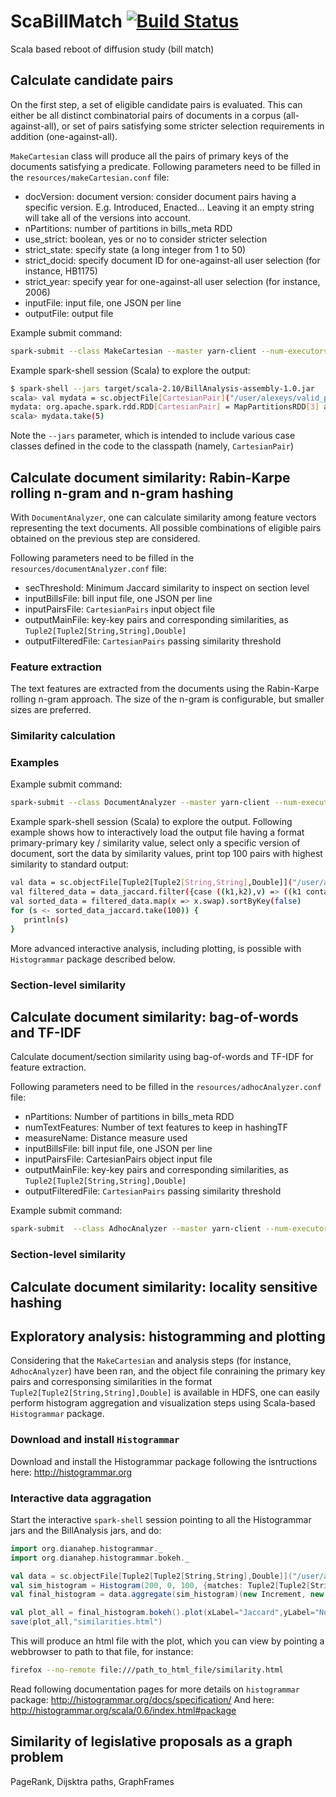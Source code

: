 # ScaBillMatch [![Build Status](https://travis-ci.org/ASvyatkovskiy/ScaBillMatch.svg?branch=master)](https://travis-ci.org/ASvyatkovskiy/ScaBillMatch.svg?branch=master)

Scala based reboot of diffusion study (bill match)

## Calculate candidate pairs 

On the first step, a set of eligible candidate pairs is evaluated. This can either be all distinct combinatorial pairs of documents in a corpus (all-against-all), or set of pairs satisfying some stricter selection requirements in addition (one-against-all). 

`MakeCartesian` class will produce all the pairs of primary keys of the documents satisfying a predicate.
Following parameters need to be filled in the `resources/makeCartesian.conf` file:
* docVersion: document version: consider document pairs having a specific version. E.g. Introduced, Enacted... Leaving it an empty string will take all of the versions into account.
* nPartitions: number of partitions in bills_meta RDD
* use_strict: boolean, yes or no to consider stricter selection
* strict_state: specify state (a long integer from 1 to 50)
* strict_docid: specify document ID for one-against-all user selection (for instance, HB1175)
* strict_year: specify year for one-against-all user selection (for instance, 2006)
* inputFile: input file, one JSON per line
* outputFile: output file

Example submit command:

```bash
spark-submit --class MakeCartesian --master yarn-client --num-executors 30 --executor-cores 3 --executor-memory 10g target/scala-2.10/BillAnalysis-assembly-1.0.jar
```

Example spark-shell session (Scala) to explore the output:
```bash
$ spark-shell --jars target/scala-2.10/BillAnalysis-assembly-1.0.jar 
scala> val mydata = sc.objectFile[CartesianPair]("/user/alexeys/valid_pairs")
mydata: org.apache.spark.rdd.RDD[CartesianPair] = MapPartitionsRDD[3] at objectFile at <console>:27
scala> mydata.take(5)
```

Note the `--jars` parameter, which is intended to include various case classes defined in the code to the classpath (namely, `CartesianPair`)

## Calculate document similarity: Rabin-Karpe rolling n-gram and n-gram hashing 

With `DocumentAnalyzer`, one can calculate similarity among feature vectors representing the text documents. All possible combinations of eligible pairs obtained on the previous step are considered.

Following parameters need to be filled in the `resources/documentAnalyzer.conf` file:
* secThreshold: Minimum Jaccard similarity to inspect on section level 
* inputBillsFile: bill input file, one JSON per line
* inputPairsFile: `CartesianPairs` input object file
* outputMainFile: key-key pairs and corresponding similarities, as `Tuple2[Tuple2[String,String],Double]`
* outputFilteredFile: `CartesianPairs` passing similarity threshold

### Feature extraction

The text features are extracted from the documents using the Rabin-Karpe rolling n-gram approach. The size of the n-gram is configurable, but smaller sizes are preferred.   

### Similarity calculation

### Examples

Example submit command:
```bash
spark-submit --class DocumentAnalyzer --master yarn-client --num-executors 30 --executor-cores 3 --executor-memory 10g target/scala-2.10/BillAnalysis-assembly-1.0.jar
```

Example spark-shell session (Scala) to explore the output. Following example shows how to interactively load the output file having a format primary-primary key / similarity value, select only a specific version of document, sort the data by similarity values, print top 100 pairs with highest similarity to standard output:
```bash
val data = sc.objectFile[Tuple2[Tuple2[String,String],Double]]("/user/alex/output_docs").cache()
val filtered_data = data_jaccard.filter({case ((k1,k2),v) => ((k1 contains "CO_2006_HB1175") || (k2 contains "CO_2006_HB1175"))})
val sorted_data = filtered_data.map(x => x.swap).sortByKey(false)
for (s <- sorted_data_jaccard.take(100)) {
   println(s)
}
```
More advanced interactive analysis, including plotting, is possible with `Histogrammar` package described below.

### Section-level similarity 


## Calculate document similarity: bag-of-words and TF-IDF

Calculate document/section similarity using bag-of-words and TF-IDF for feature extraction. 

Following parameters need to be filled in the `resources/adhocAnalyzer.conf` file:
* nPartitions: Number of partitions in bills_meta RDD
* numTextFeatures: Number of text features to keep in hashingTF
* measureName: Distance measure used
* inputBillsFile: bill input file, one JSON per line
* inputPairsFile: CartesianPairs object input file
* outputMainFile: key-key pairs and corresponding similarities, as `Tuple2[Tuple2[String,String],Double]`
* outputFilteredFile: `CartesianPairs` passing similarity threshold
    

Example submit command:
```bash
spark-submit  --class AdhocAnalyzer --master yarn-client --num-executors 30 --executor-cores 3 --executor-memory 10g target/scala-2.10/BillAnalysis-assembly-1.0.jar
```

### Section-level similarity

## Calculate document similarity: locality sensitive hashing

## Exploratory analysis: histogramming and plotting

Considering that the `MakeCartesian` and analysis steps (for instance, `AdhocAnalyzer`) have been ran, and the object file conraining 
the primary key pairs and corresponsing similarities in the format `Tuple2[Tuple2[String,String],Double]` is available in HDFS,
one can easily perform histogram aggregation and visualization steps using Scala-based `Histogrammar` package.


### Download and install `Histogrammar`

Download and install the Histogrammar package following the isntructions here: http://histogrammar.org

### Interactive data aggragation

Start the interactive `spark-shell` session pointing to all the Histogrammar jars and the BillAnalysis jars, and do:

```scala
import org.dianahep.histogrammar._
import org.dianahep.histogrammar.bokeh._

val data = sc.objectFile[Tuple2[Tuple2[String,String],Double]]("/user/alex/output").cache()
val sim_histogram = Histogram(200, 0, 100, {matches: Tuple2[Tuple2[String,String],Double] => matches._2})
val final_histogram = data.aggregate(sim_histogram)(new Increment, new Combine)

val plot_all = final_histogram.bokeh().plot(xLabel="Jaccard",yLabel="Num. pairs")
save(plot_all,"similarities.html")
```

This will produce an html file with the plot, which you can view by pointing a webbrowser to path to that file, for instance:

```bash
firefox --no-remote file:///path_to_html_file/similarity.html
```

Read following documentation pages for more details on `histogrammar` package: http://histogrammar.org/docs/specification/
And here: http://histogrammar.org/scala/0.6/index.html#package

## Similarity of legislative proposals as a graph problem

PageRank, Dijsktra paths, GraphFrames
